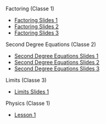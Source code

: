Factoring (Classe 1)
* [Factoring Slides 1](https://mutatedgamer.github.io/GTL_Lesson_Plans/Factoring_1%20slides.pdf)
* [Factoring Slides 2](https://mutatedgamer.github.io/GTL_Lesson_Plans/Factoring_2%20slides.pdf)
* [Factoring Slides 3](https://mutatedgamer.github.io/GTL_Lesson_Plans/Factoring_3%20slides.pdf)

Second Degree Equations (Classe 2)
* [Second Degree Equations Slides 1](https://mutatedgamer.github.io/GTL_Lesson_Plans/2nd_deg_equations_1%20slides.pdf)
* [Second Degree Equations Slides 2](https://mutatedgamer.github.io/GTL_Lesson_Plans/2nd_deg_equations_2%20slides.pdf)
* [Second Degree Equations Slides 3](https://mutatedgamer.github.io/GTL_Lesson_Plans/2nd_deg_equations_3%20slides.pdf)

Limits (Classe 3)
* [Limits Slides 1](https://mutatedgamer.github.io/GTL_Lesson_Plans/limits_1%20slides.pdf)

Physics (Classe 1)
* [Lesson 1](https://mutatedgamer.github.io/GTL_Lesson_Plans/physics_1/main.pdf)
